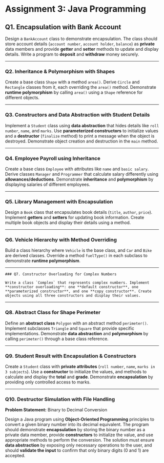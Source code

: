 # Assignment 3: Java Programming

## Q1. Encapsulation with Bank Account

Design a `BankAccount` class to demonstrate encapsulation. The class should store account details (`account number`, `account holder`, `balance`) as **private** data members and provide **getter** and **setter** methods to update and display details. Write a program to **deposit** and **withdraw** money securely.

---

### Q2. Inheritance & Polymorphism with Shapes

Create a base class `Shape` with a method `area()`. Derive `Circle` and `Rectangle` classes from it, each overriding the `area()` method. Demonstrate **runtime polymorphism** by calling `area()` using a `Shape` reference for different objects.

---

### Q3. Constructors and Data Abstraction with Student Details

Implement a `Student` class using **data abstraction** that hides details like `roll number`, `name`, and `marks`. Use **parameterized constructors** to initialize values and a **destructor** (`finalize` method) to print a message when the object is destroyed. Demonstrate object creation and destruction in the `main` method.

---

### Q4. Employee Payroll using Inheritance

Create a base class `Employee` with attributes like `name` and `basic salary`. Derive classes `Manager` and `Programmer` that calculate salary differently using **allowances/deductions**. Demonstrate **inheritance** and **polymorphism** by displaying salaries of different employees.

---

### Q5. Library Management with Encapsulation

Design a `Book` class that encapsulates book details (`title`, `author`, `price`). Implement **getters** and **setters** for updating book information. Create multiple book objects and display their details using a method.

---

### Q6. Vehicle Hierarchy with Method Overriding

Build a class hierarchy where `Vehicle` is the base class, and `Car` and `Bike` are derived classes. Override a method `fuelType()` in each subclass to demonstrate **runtime polymorphism**.

---

    ### Q7. Constructor Overloading for Complex Numbers

    Write a class `Complex` that represents complex numbers. Implement **constructor overloading**: one **default constructor**, one **parameterized constructor**, and one **copy constructor**. Create objects using all three constructors and display their values.

---

### Q8. Abstract Class for Shape Perimeter

Define an **abstract class** `Polygon` with an abstract method `perimeter()`. Implement subclasses `Triangle` and `Square` that provide specific implementations. Demonstrate **data abstraction** and **polymorphism** by calling `perimeter()` through a base class reference.

---

### Q9. Student Result with Encapsulation & Constructors

Create a `Student` class with **private attributes** (`roll number`, `name`, `marks in 3 subjects`). Use a **constructor** to initialize the values, and methods to calculate and display the **total** and **grade**. Demonstrate **encapsulation** by providing only controlled access to marks.

---

### Q10. Destructor Simulation with File Handling

**Problem Statement:** Binary to Decimal Conversion

Design a Java program using **Object-Oriented Programming** principles to convert a given binary number into its decimal equivalent. The program should demonstrate **encapsulation** by storing the binary number as a private data member, provide **constructors** to initialize the value, and use appropriate methods to perform the conversion. The solution must ensure **data abstraction** by exposing only necessary operations to the user, and should **validate the input** to confirm that only binary digits (0 and 1) are accepted.
